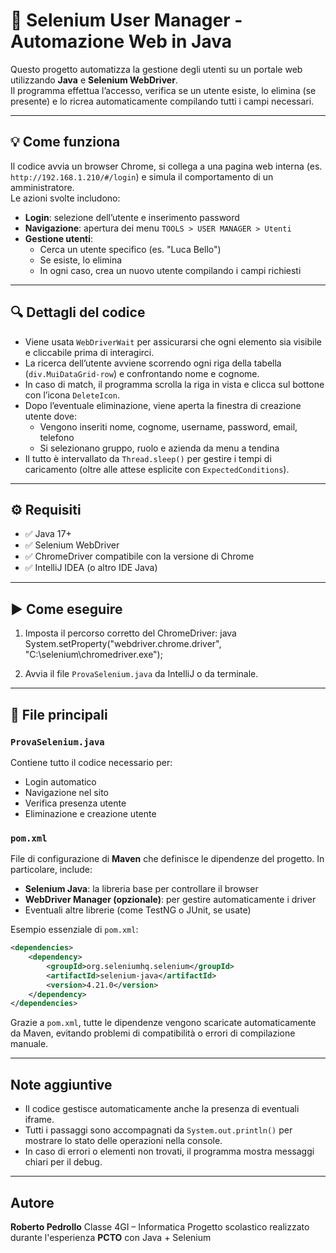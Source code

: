# 🧪 Selenium User Manager - Automazione Web in Java

Questo progetto automatizza la gestione degli utenti su un portale web utilizzando **Java** e **Selenium WebDriver**.  
Il programma effettua l’accesso, verifica se un utente esiste, lo elimina (se presente) e lo ricrea automaticamente compilando tutti i campi necessari.

---

## 💡 Come funziona

Il codice avvia un browser Chrome, si collega a una pagina web interna (es. `http://192.168.1.210/#/login`) e simula il comportamento di un amministratore.  
Le azioni svolte includono:

- **Login**: selezione dell’utente e inserimento password  
- **Navigazione**: apertura dei menu `TOOLS > USER MANAGER > Utenti`  
- **Gestione utenti**:
  - Cerca un utente specifico (es. "Luca Bello")
  - Se esiste, lo elimina
  - In ogni caso, crea un nuovo utente compilando i campi richiesti

---

## 🔍 Dettagli del codice

- Viene usata `WebDriverWait` per assicurarsi che ogni elemento sia visibile e cliccabile prima di interagirci.
- La ricerca dell’utente avviene scorrendo ogni riga della tabella (`div.MuiDataGrid-row`) e confrontando nome e cognome.
- In caso di match, il programma scrolla la riga in vista e clicca sul bottone con l’icona `DeleteIcon`.
- Dopo l’eventuale eliminazione, viene aperta la finestra di creazione utente dove:
  - Vengono inseriti nome, cognome, username, password, email, telefono
  - Si selezionano gruppo, ruolo e azienda da menu a tendina
- Il tutto è intervallato da `Thread.sleep()` per gestire i tempi di caricamento (oltre alle attese esplicite con `ExpectedConditions`).

---

## ⚙️ Requisiti

- ✅ Java 17+
- ✅ Selenium WebDriver
- ✅ ChromeDriver compatibile con la versione di Chrome
- ✅ IntelliJ IDEA (o altro IDE Java)

---

## ▶️ Come eseguire

1. Imposta il percorso corretto del ChromeDriver:
   java
   System.setProperty("webdriver.chrome.driver", "C:\\selenium\\chromedriver.exe");


2. Avvia il file `ProvaSelenium.java` da IntelliJ o da terminale.

---

## 📁 File principali

### `ProvaSelenium.java`

Contiene tutto il codice necessario per:

* Login automatico
* Navigazione nel sito
* Verifica presenza utente
* Eliminazione e creazione utente

### `pom.xml`

File di configurazione di **Maven** che definisce le dipendenze del progetto.
In particolare, include:

* **Selenium Java**: la libreria base per controllare il browser
* **WebDriver Manager (opzionale)**: per gestire automaticamente i driver
* Eventuali altre librerie (come TestNG o JUnit, se usate)

Esempio essenziale di `pom.xml`:

```xml
<dependencies>
    <dependency>
        <groupId>org.seleniumhq.selenium</groupId>
        <artifactId>selenium-java</artifactId>
        <version>4.21.0</version>
    </dependency>
</dependencies>
```

Grazie a `pom.xml`, tutte le dipendenze vengono scaricate automaticamente da Maven, evitando problemi di compatibilità o errori di compilazione manuale.

---

## Note aggiuntive

* Il codice gestisce automaticamente anche la presenza di eventuali iframe.
* Tutti i passaggi sono accompagnati da `System.out.println()` per mostrare lo stato delle operazioni nella console.
* In caso di errori o elementi non trovati, il programma mostra messaggi chiari per il debug.

---

## Autore

**Roberto Pedrollo**
Classe 4GI – Informatica
Progetto scolastico realizzato durante l'esperienza **PCTO** con Java + Selenium
